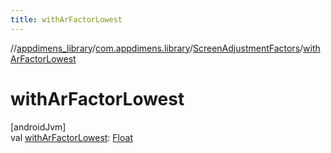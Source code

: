```yaml
---
title: withArFactorLowest
---
```

//[appdimens_library](../../../index.html)/[com.appdimens.library](../index.html)/[ScreenAdjustmentFactors](index.html)/[withArFactorLowest](with-ar-factor-lowest.html)



# withArFactorLowest



[androidJvm]\
val [withArFactorLowest](with-ar-factor-lowest.html): [Float](https://kotlinlang.org/api/core/kotlin-stdlib/kotlin/-float/index.html)



